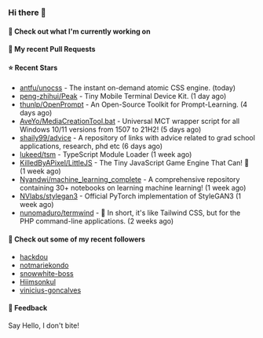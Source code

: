 ### Hi there 👋

#### 👷 Check out what I'm currently working on

#### 🔨 My recent Pull Requests


#### ⭐ Recent Stars

- [antfu/unocss](https://github.com/antfu/unocss) - The instant on-demand atomic CSS engine. (today)
- [peng-zhihui/Peak](https://github.com/peng-zhihui/Peak) - Tiny Mobile Terminal Device Kit. (1 day ago)
- [thunlp/OpenPrompt](https://github.com/thunlp/OpenPrompt) - An Open-Source Toolkit for Prompt-Learning. (4 days ago)
- [AveYo/MediaCreationTool.bat](https://github.com/AveYo/MediaCreationTool.bat) - Universal MCT wrapper script for all Windows 10/11 versions from 1507 to 21H2! (5 days ago)
- [shaily99/advice](https://github.com/shaily99/advice) - A repository of links with advice related to grad school applications, research, phd etc (6 days ago)
- [lukeed/tsm](https://github.com/lukeed/tsm) - TypeScript Module Loader (1 week ago)
- [KilledByAPixel/LittleJS](https://github.com/KilledByAPixel/LittleJS) - The Tiny JavaScript Game Engine That Can! 🚂 (1 week ago)
- [Nyandwi/machine_learning_complete](https://github.com/Nyandwi/machine_learning_complete) - A comprehensive repository containing 30&#43; notebooks on learning machine learning! (1 week ago)
- [NVlabs/stylegan3](https://github.com/NVlabs/stylegan3) - Official PyTorch implementation of StyleGAN3 (1 week ago)
- [nunomaduro/termwind](https://github.com/nunomaduro/termwind) - 🍃 In short, it&#39;s like Tailwind CSS, but for the PHP command-line applications.  (2 weeks ago)

#### 👯 Check out some of my recent followers

- [hackdou](https://github.com/hackdou)
- [notmariekondo](https://github.com/notmariekondo)
- [snowwhite-boss](https://github.com/snowwhite-boss)
- [Hiimsonkul](https://github.com/Hiimsonkul)
- [vinicius-goncalves](https://github.com/vinicius-goncalves)

#### 💬 Feedback

Say Hello, I don't bite!